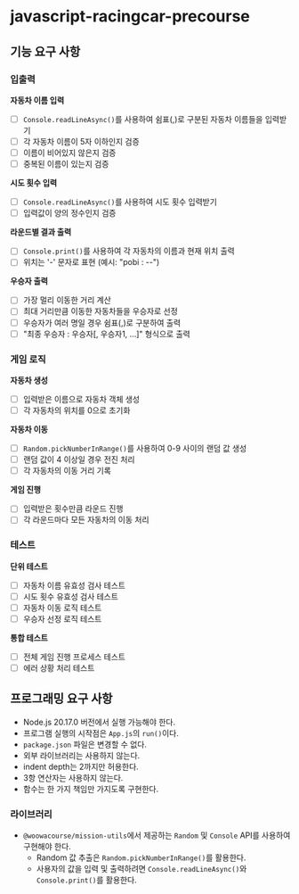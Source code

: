 # javascript-racingcar-precourse

## 기능 요구 사항

### 입출력

**자동차 이름 입력**

- [ ] `Console.readLineAsync()`를 사용하여 쉼표(,)로 구분된 자동차 이름들을 입력받기
- [ ] 각 자동차 이름이 5자 이하인지 검증
- [ ] 이름이 비어있지 않은지 검증
- [ ] 중복된 이름이 있는지 검증

**시도 횟수 입력**

- [ ] `Console.readLineAsync()`를 사용하여 시도 횟수 입력받기
- [ ] 입력값이 양의 정수인지 검증

**라운드별 결과 출력**

- [ ] `Console.print()`를 사용하여 각 자동차의 이름과 현재 위치 출력
- [ ] 위치는 '-' 문자로 표현 (예시: "pobi : --")

**우승자 출력**

- [ ] 가장 멀리 이동한 거리 계산
- [ ] 최대 거리만큼 이동한 자동차들을 우승자로 선정
- [ ] 우승자가 여러 명일 경우 쉼표(,)로 구분하여 출력
- [ ] "최종 우승자 : 우승자[, 우승자1, ...]" 형식으로 출력

### 게임 로직

**자동차 생성**

- [ ] 입력받은 이름으로 자동차 객체 생성
- [ ] 각 자동차의 위치를 0으로 초기화

**자동차 이동**

- [ ] `Random.pickNumberInRange()`를 사용하여 0-9 사이의 랜덤 값 생성
- [ ] 랜덤 값이 4 이상일 경우 전진 처리
- [ ] 각 자동차의 이동 거리 기록

**게임 진행**

- [ ] 입력받은 횟수만큼 라운드 진행
- [ ] 각 라운드마다 모든 자동차의 이동 처리

### 테스트

**단위 테스트**

- [ ] 자동차 이름 유효성 검사 테스트
- [ ] 시도 횟수 유효성 검사 테스트
- [ ] 자동차 이동 로직 테스트
- [ ] 우승자 선정 로직 테스트

**통합 테스트**

- [ ] 전체 게임 진행 프로세스 테스트
- [ ] 에러 상황 처리 테스트

## 프로그래밍 요구 사항

- Node.js 20.17.0 버전에서 실행 가능해야 한다.
- 프로그램 실행의 시작점은 `App.js`의 `run()`이다.
- `package.json` 파일은 변경할 수 없다.
- 외부 라이브러리는 사용하지 않는다.
- indent depth는 2까지만 허용한다.
- 3항 연산자는 사용하지 않는다.
- 함수는 한 가지 책임만 가지도록 구현한다.

### 라이브러리

- `@woowacourse/mission-utils`에서 제공하는 `Random` 및 `Console` API를 사용하여 구현해야 한다.
  - Random 값 추출은 `Random.pickNumberInRange()`를 활용한다.
  - 사용자의 값을 입력 및 출력하려면 `Console.readLineAsync()`와 `Console.print()`를 활용한다.
